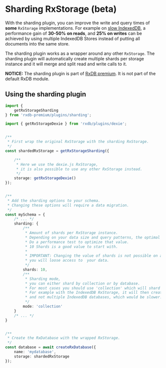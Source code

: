 # Sharding RxStorage (beta)

With the sharding plugin, you can improve the write and query times of **some** `RxStorage` implementations.
For example on [slow IndexedDB](./slow-indexeddb.md), a performance gain of **30-50% on reads**, and **25% on writes** can be achieved by using multiple IndexedDB Stores instead of putting all documents into the same store.

The sharding plugin works as a wrapper around any other `RxStorage`. The sharding plugin will automatically create multiple shards per storage instance and it will merge and split read and write calls to it.

**NOTICE:** The sharding plugin is part of [RxDB premium](./premium.md). It is not part of the default RxDB module.

## Using the sharding plugin

```ts
import {
    getRxStorageSharding
} from 'rxdb-premium/plugins/sharding';

import { getRxStorageDexie } from 'rxdb/plugins/dexie';


/**
 * First wrap the original RxStorage with the sharding RxStorage.
 */
const shardedRxStorage = getRxStorageSharding({

    /**
     * Here we use the dexie.js RxStorage,
     * it is also possible to use any other RxStorage instead.
     */
    storage: getRxStorageDexie()
});


/**
 * Add the sharding options to your schema.
 * Changing these options will require a data migration.
 */
const mySchema = {
    /* ... */
    sharding: {
        /**
         * Amount of shards per RxStorage instance.
         * Depending on your data size and query patterns, the optimal shard amount may differ.
         * Do a performance test to optimize that value.
         * 10 Shards is a good value to start with.
         * 
         * IMPORTANT: Changing the value of shards is not possible on a already existing database state,
         * you will loose access to  your data.
         */
        shards: 10,
        /**
         * Sharding mode,
         * you can either shard by collection or by database.
         * For most cases you should use 'collection' which will shard on the collection level.
         * For example with the IndexedDB RxStorage, it will then create multiple stores per IndexedDB database
         * and not multiple IndexedDB databases, which would be slower.
         */
        mode: 'collection'
    }
    /* ... */
}


/**
 * Create the RxDatabase with the wrapped RxStorage. 
 */
const database = await createRxDatabase({
    name: 'mydatabase',
    storage: shardedRxStorage
});

```

